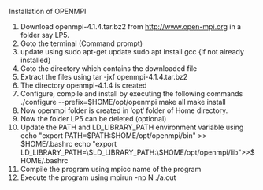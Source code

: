 Installation of OPENMPI
1. Download openmpi-4.1.4.tar.bz2 from http://www.open-mpi.org in a folder say LP5.
2. Goto the terminal (Command prompt)
3. update using
sudo apt-get update
sudo apt install gcc {if not already installed}
4. Goto the directory which contains the downloaded file
5. Extract the files using
tar -jxf openmpi-4.1.4.tar.bz2
6. The directory openmpi-4.1.4 is created
7. Configure, compile and install by executing the following commands
./configure --prefix=$HOME/opt/openmpi
make all
make install
8. Now openmpi folder is created in ‘opt‘ folder of Home directory.
9. Now the folder LP5 can be deleted (optional)
10. Update the PATH and LD_LIBRARY_PATH environment variable using
echo "export PATH=\$PATH:\$HOME/opt/openmpi/bin" >> $HOME/.bashrc
echo "export LD_LIBRARY_PATH=\$LD_LIBRARY_PATH:\$HOME/opt/openmpi/lib">>$HOME/.bashrc
11. Compile the program using
mpicc name of the program
12. Execute the program using
mpirun -np N ./a.out